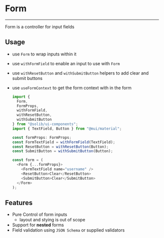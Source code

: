 # Form

---

Form is a controller for input fields

## Usage

- use `Form` to wrap inputs within it
- use `withFormField` to enable an input to use with `Form`
- use `withResetButton` and `withSubmitButton` helpers to add clear and submit buttons
- use `useFormContext` to get the form context with in the form

  ```typescript
  import {
    Form,
    FormProps,
    withFormField,
    withResetButton,
    withSubmitButton
  } from "@solib/ui-components";
  import { TextField, Button } from "@mui/material";

  const formProps: FormProps;
  const FormTextField = withFormField(TextField);
  const ResetButton = withResetButton(Button);
  const SubmitButton = withSubmitButton(Button);

  const form = (
    <Form {...formProps}>
      <FormTextField name="username" />
      <ResetButton>Clear</ResetButton>
      <SubmitButton>Clear</SubmitButton>
    </Form>
  );
  ```

## Features

- Pure Control of form inputs
  - layout and stying is out of scope
- Support for **nested** forms
- Field validation using `JSON Schema` or supplied validators
